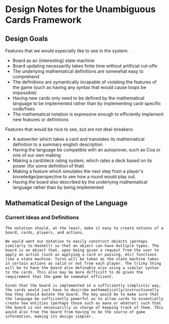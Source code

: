 # Design Notes for the Unambiguous Cards Framework

## Design Goals

Features that we would especially like to see in the system:

- Board as an (interesting) state machine
- Board updating necessarilly takes finite time without artificial cut-offs
- The underlying mathematical definitions are somewhat easy to comprehend
- The definitions are symantically incapable of violating the features of the game (such as having any syntax that would cause loops be impossible)
- Having new cards only need to be defined by the mathematical language to be implemented rather than by implementing card-specific code/fixes
- The mathematical notation is expressive enough to efficiently implement new features or definitions

Features that would be nice to see, but are not deal-breakers:

- A autowriter which takes a card and translates its mathematical definition to a summary english description
- Having the language be compatible with an autoprover, such as Coq or one of our own making
- Making a card/deck rating system, which rates a deck based on its power (for some definition of that)
- Making a feature which simulates the next step from a player's knowledge/perspective to see how a round would play out.
- Having the board also described by the underlying mathematical language rather than by being implemented

## Mathematical Design of the Language

### Current Ideas and Definitions

    The notation should, at the least, make it easy to create notions of a board, cards, players, and actions.

    We would want our notation to easily construct objects (perhaps similarly to Haskell) so that an object can have multiple types. The board is an object that, upon being given a request from the user to apply an action (such as applying a card or passing, etc) functions like a state machine. Turns will be taken as the state machine takes in certain actions as valid or not from each player. The tricky thing will be to have the board also definable also using a similar syntax to the cards. This also may be more difficult to do given the requirement that the game be somewhat efficient.

    Given that the board is implemented in a sufficiently simplistic way, the cards would just have to describe mathematically/instructionally how they should mutate the board. The key would be to make sure that the language be sufficiently powerful as to allow cards to essentially create new entities (perhaps those such as mana or whatnot) such that the board is not necessarilly in charge of keeping track of them. This would also free the board from having to be the source of game information, making its design simpler.
